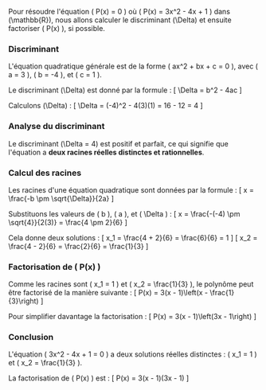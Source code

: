 Pour résoudre l'équation \( P(x) = 0 \) où \( P(x) = 3x^2 - 4x + 1 \) dans \(\mathbb{R}\), nous allons calculer le discriminant \(\Delta\) et ensuite factoriser \( P(x) \), si possible.

### Discriminant
L'équation quadratique générale est de la forme \( ax^2 + bx + c = 0 \), avec \( a = 3 \), \( b = -4 \), et \( c = 1 \).

Le discriminant \(\Delta\) est donné par la formule :
\[
\Delta = b^2 - 4ac
\]

Calculons \(\Delta\) :
\[
\Delta = (-4)^2 - 4(3)(1) = 16 - 12 = 4
\]

### Analyse du discriminant
Le discriminant \(\Delta = 4\) est positif et parfait, ce qui signifie que l'équation a **deux racines réelles distinctes et rationnelles**.

### Calcul des racines
Les racines d'une équation quadratique sont données par la formule :
\[
x = \frac{-b \pm \sqrt{\Delta}}{2a}
\]

Substituons les valeurs de \( b \), \( a \), et \( \Delta \) :
\[
x = \frac{-(-4) \pm \sqrt{4}}{2(3)} = \frac{4 \pm 2}{6}
\]

Cela donne deux solutions :
\[
x_1 = \frac{4 + 2}{6} = \frac{6}{6} = 1
\]
\[
x_2 = \frac{4 - 2}{6} = \frac{2}{6} = \frac{1}{3}
\]

### Factorisation de \( P(x) \)
Comme les racines sont \( x_1 = 1 \) et \( x_2 = \frac{1}{3} \), le polynôme peut être factorisé de la manière suivante :
\[
P(x) = 3(x - 1)\left(x - \frac{1}{3}\right)
\]

Pour simplifier davantage la factorisation :
\[
P(x) = 3(x - 1)\left(3x - 1\right)
\]

### Conclusion
L'équation \( 3x^2 - 4x + 1 = 0 \) a deux solutions réelles distinctes : \( x_1 = 1 \) et \( x_2 = \frac{1}{3} \).

La factorisation de \( P(x) \) est :
\[
P(x) = 3(x - 1)(3x - 1)
\]
